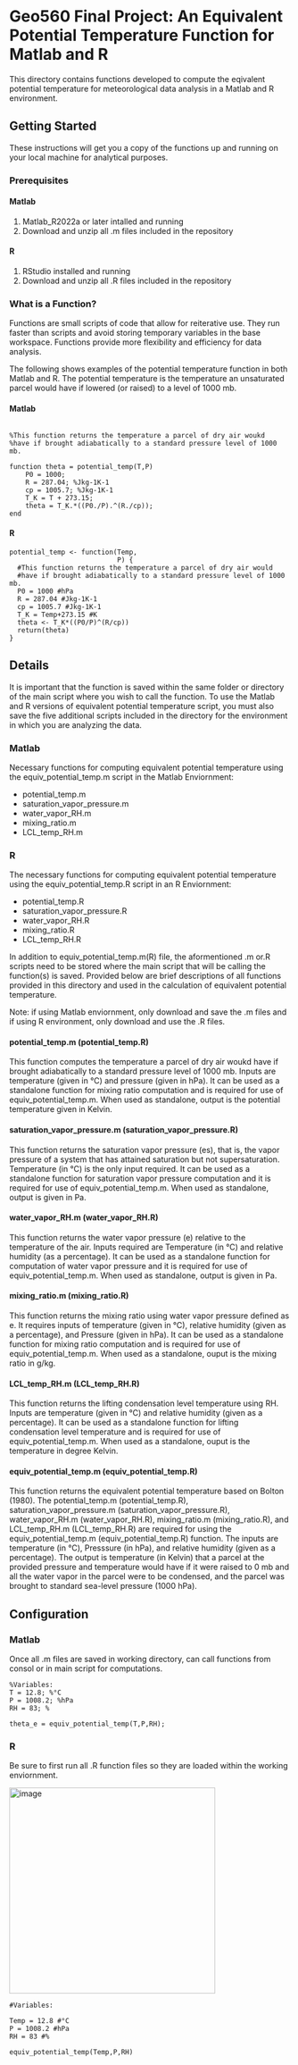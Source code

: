 # Geo560 Final Project: An Equivalent Potential Temperature Function for Matlab and R

This directory contains functions developed to compute the eqivalent potential temperature for meteorological data analysis in a Matlab and R environment. 

## Getting Started

These instructions will get you a copy of the functions up and running on your local machine for analytical purposes. 

### Prerequisites

#### Matlab

1. Matlab_R2022a or later intalled and running
2. Download and unzip all .m files included in the repository

#### R 

1. RStudio installed and running
2. Download and unzip all .R files included in the repository

### What is a Function?

Functions are small scripts of code that allow for reiterative use. They run faster than scripts and avoid storing temporary variables in the base workspace. Functions provide more flexibility and efficiency for data analysis.

The following shows examples of the potential temperature function in both Matlab and R. The potential temperature is the temperature an unsaturated parcel would have if lowered (or raised) to a level of 1000 mb.

#### Matlab

```

%This function returns the temperature a parcel of dry air woukd
%have if brought adiabatically to a standard pressure level of 1000 mb.

function theta = potential_temp(T,P)
    P0 = 1000;
    R = 287.04; %Jkg-1K-1
    cp = 1005.7; %Jkg-1K-1
    T_K = T + 273.15;
    theta = T_K.*((P0./P).^(R./cp));
end

```

#### R 

```
potential_temp <- function(Temp,
                           P) {
  #This function returns the temperature a parcel of dry air would
  #have if brought adiabatically to a standard pressure level of 1000 mb.
  P0 = 1000 #hPa
  R = 287.04 #Jkg-1K-1
  cp = 1005.7 #Jkg-1K-1
  T_K = Temp+273.15 #K
  theta <- T_K*((P0/P)^(R/cp))
  return(theta)
}
```

## Details

It is important that the function is saved within the same folder or directory of the main script where you wish to call the function. To use the Matlab and R versions of equivalent potential temperature script, you must also save the five additional scripts included in the directory for the environment in which you are analyzing the data. 

### Matlab

Necessary functions for computing  equivalent potential temperature using the equiv_potential_temp.m script in the Matlab Enviornment: 
* potential_temp.m
* saturation_vapor_pressure.m
* water_vapor_RH.m
* mixing_ratio.m
* LCL_temp_RH.m

### R

The necessary functions for computing equivalent potential temperature using the equiv_potential_temp.R script in an R Enviornment: 
* potential_temp.R
* saturation_vapor_pressure.R
* water_vapor_RH.R
* mixing_ratio.R
* LCL_temp_RH.R

In addition to equiv_potential_temp.m(R) file, the aformentioned .m or.R scripts need to be stored where the main script that will be calling the function(s) is saved. Provided below are brief descriptions of all functions provided in this directory and used in the calculation of equivalent potential temperature. 

Note: if using Matlab enviornment, only download and save the .m files and if using R environment, only download and use the .R files.  

#### potential_temp.m (potential_temp.R)

This function computes the temperature a parcel of dry air woukd have if brought adiabatically to a standard pressure level of 1000 mb. Inputs are temperature (given in °C) and pressure (given in hPa). It can be used as a standalone function for mixing ratio computation and is required for use of equiv_potential_temp.m. When used as standalone, output is the potential temperature given in Kelvin.

#### saturation_vapor_pressure.m (saturation_vapor_pressure.R)

This function returns the saturation vapor pressure (es), that is, the vapor pressure of a system that has attained saturation but not supersaturation. Temperature (in °C) is the only input required. It can be used as a standalone function for saturation vapor pressure computation and it is required for use of equiv_potential_temp.m. When used as standalone, output is given in Pa.

#### water_vapor_RH.m (water_vapor_RH.R)

This function returns the water vapor pressure (e) relative to the temperature of the air. Inputs required are Temperature (in °C) and relative humidity (as a percentage). It can be used as a standalone function for computation of water vapor pressure and it is required for use of equiv_potential_temp.m. When used as standalone, output is given in Pa.

#### mixing_ratio.m (mixing_ratio.R)

This function returns the mixing ratio using water vapor pressure defined as e. It requires inputs of temperature (given in °C), relative humidity (given as a percentage), and Pressure (given in hPa). It can be used as a standalone function for mixing ratio computation and is required for use of equiv_potential_temp.m. When used as a standalone, ouput is the mixing ratio in g/kg.

#### LCL_temp_RH.m (LCL_temp_RH.R)

This function returns the lifting condensation level temperature using RH. Inputs are temperature (given in °C) and relative humidity (given as a percentage). It can be used as a standalone function for lifting condensation level temperature and is required for use of equiv_potential_temp.m. When used as a standalone, ouput is the temperature in degree Kelvin. 

#### equiv_potential_temp.m (equiv_potential_temp.R)

This function returns the equivalent potential temperature based on Bolton (1980). The potential_temp.m (potential_temp.R), saturation_vapor_pressure.m (saturation_vapor_pressure.R), water_vapor_RH.m (water_vapor_RH.R), mixing_ratio.m (mixing_ratio.R), and LCL_temp_RH.m (LCL_temp_RH.R) are required for using the equiv_potential_temp.m (equiv_potential_temp.R) function. The inputs are temperature (in °C), Presssure (in hPa), and relative humidity (given as a percentage). The output is temperature (in Kelvin) that a parcel at the provided pressure and temperature would have if it were raised to 0 mb and all the water vapor in the parcel were to be condensed, and the parcel was brought to standard sea-level pressure (1000 hPa).

## Configuration

### Matlab

Once all .m files are saved in working directory, can call functions from consol or in main script for computations.

```
%Variables:
T = 12.8; %°C
P = 1008.2; %hPa
RH = 83; %

theta_e = equiv_potential_temp(T,P,RH);

```

### R

Be sure to first run all .R function files so they are loaded within the working enviornment.

<img width="369" alt="image" src="https://user-images.githubusercontent.com/122836096/233811581-b45fd7f5-79aa-4c02-9820-83edee1ad55f.png">

```
#Variables:

Temp = 12.8 #°C
P = 1008.2 #hPa
RH = 83 #%

equiv_potential_temp(Temp,P,RH)

```
